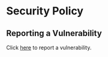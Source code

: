 # Security Policy

## Reporting a Vulnerability

Click [here](https://github.com/SchwarzIT/onyx/security/advisories/new) to report a vulnerability.
